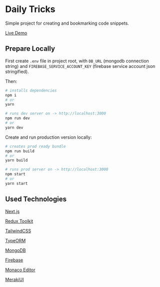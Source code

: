 # Daily Tricks
Simple project for creating and bookmarking code snippets.

[Live Demo](https://daily-tricks.vercel.app/)


## Prepare Locally

First create `.env` file in project root, with `DB_URL` (mongodb connection string) and `FIREBASE_SERVICE_ACCOUNT_KEY` (firebase service account json stringified).

Then:
```bash
# installs dependencies
npm i
# or
yarn

# runs dev server on -> http://localhost:3000
npm run dev
# or
yarn dev
```

Create and run production version locally:
```bash
# creates prod ready bundle
npm run build
# or
yarn build

# runs prod server on -> http://localhost:3000
npm start
# or
yarn start
```

## Used Technologies
[Next.js](https://nextjs.org/)

[Redux Toolkit](https://redux-toolkit.js.org/)

[TailwindCSS](tailwindcss.com)

[TypeORM](https://typeorm.io/#/)

[MongoDB](https://mongodb.com/)

[Firebase](https://firebase.google.com/)

[Monaco Editor](https://microsoft.github.io/monaco-editor/)

[MerakiUI](https://merakiui.com/components/)

